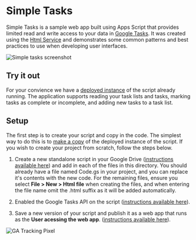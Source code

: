 # Simple Tasks

Simple Tasks is a sample web app built using Apps Script that provides limited
read and write access to your data in
[Google Tasks](https://mail.google.com/tasks/canvas). It was created using the
[Html Service](https://developers.google.com/apps-script/guides/html-service)
and demonstrates some common patterns and best practices to use when developing
user interfaces.

![Simple tasks screenshot](https://googledrive.com/host/0BwzA1Orbvy5WV0tUQl9WX0FhRTA/simple_tasks.png)

## Try it out

For your convience we have a
[deployed instance](https://script.google.com/macros/s/AKfycbx-sB0Lp8JVgfvVoXkFtLsxMzqvOdfjG7VDo8OAeLusUDkFLj8/exec)
of the script already running. The application supports reading your task lists
and tasks, marking tasks as complete or incomplete, and adding new tasks to a
task list.

## Setup

The first step is to create your script and copy in the code. The simplest way
to do this is to
[make a copy](https://script.google.com/d/1HCsbqH8WNEKFwRZCw8KEhykCGEzfXi-1k5eN-7t8lZoEAAvfqzOOsKtu/edit?newcopy=true)
of the deployed instance of the script. If you wish to create your project from
scratch, follow the steps below.

1. Create a new standalone script in your Google Drive
   ([instructions available here](https://developers.google.com/apps-script/managing_projects#creatingDrive))
   and add in each of the files in this directory. You should already  have a
   file named Code.gs in your project, and you can replace it's contents with
   the new code. For the remaining files, ensure you select
   **File > New > Html file** when creating the files, and when entering the
   file name omit the .html suffix as it will be added automatically.

2. Enabled the Google Tasks API on the script
   ([instructions available here](https://developers.google.com/apps-script/built_in_services#advanced_google_services)).
3. Save a new version of your script and publish it as a web app that runs as
   the **User acessing the web app**.
   ([instructions available here](https://developers.google.com/apps-script/execution_web_apps)).

![GA Tracking Pixel](http://www.google-analytics.com/__utm.gif?utmac=UA-42085206-1&utmhn=github.com&utmdt=Simple%20Tasks&utmp=/google/google-apps-script-samples/tree/master/simple_tasks)

